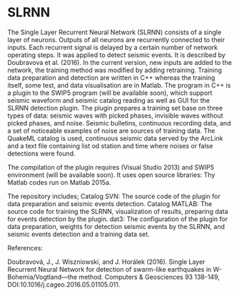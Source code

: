 # SLRNN
The Single Layer Recurrent Neural Network (SLRNN) consists of a single layer of neurons. Outputs of all neurons are recurrently connected to their inputs. Each recurrent signal is delayed by a certain number of network operating steps. It was applied to detect seismic events. It is described by Doubravova et al. (2016). In the current version, new inputs are added to the network, the training method was modified by adding retraining.  Training data preparation and detection are written in C++ whereas the training itself, some test, and data visualisation are in Matlab. The program in C++ is a plugin to the SWIP5 program (will be available soon), which support seismic waveform and seismic catalog reading as well as GUI for the SLRNN detection plugin. The plugin prepares a training set base on three types of data: seismic waves with picked phases, invisible waves without picked phases, and noise. Seismic bulletins, continuous recording data, and a set of noticeable examples of noise are sources of training data. The QuakeML catalog is used, continuous seismic data served by the ArcLink and a text file containing list od station and time where noises or false detections were found.

The compilation of the plugin requires (Visual Studio 2013) and SWIP5 environment (will be available soon). It uses open source libraries:
Thy Matlab codes run on Matlab 2015a.

The repository includes;
Catalog SVN: The source code of the plugin for data preparation and seismic events detection.
Catalog MATLAB: The source code for training the SLRNN, visualization of results, preparing data for events detection by the plugin.
dat3: The configuration of the plugin for data preparation, weights for detection seismic events by the SLRNN, and seismic events detection and a training data set.

References:

Doubravová, J., J. Wiszniowski, and J. Horálek (2016). Single Layer Recurrent Neural Network for detection of swarm-like earthquakes in W-Bohemia/Vogtland—the method. Computers & Geosciences 93 138-149, DOI:10.1016/j.cageo.2016.05.01105.011.
